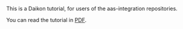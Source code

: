 This is a Daikon tutorial, for users of the aas-integration repositories.

You can read the tutorial in [PDF](https://rawgit.com/aas-integration/daikon-tutorial/master/demo.pdf).
